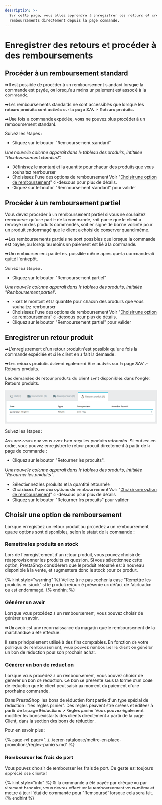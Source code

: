 ```yaml
---
description: >-
  Sur cette page, vous allez apprendre à enregistrer des retours et créer des
  remboursements directement depuis la page commande.
---
```


# Enregistrer des retours et procéder à des remboursements

## Procéder à un remboursement standard

➡Il est possible de procéder à un remboursement standard lorsque la commande est payée, ou lorsqu'au moins un paiement est associé à la commande. 

➡Les remboursements standards ne sont accessibles que lorsque les retours produits sont activés sur la page SAV &gt; Retours produits. 

➡Une fois la commande expédiée, vous ne pouvez plus procéder à un remboursement standard.

Suivez les étapes :

* Cliquez sur le bouton "Remboursement standard"

_Une nouvelle colonne apparaît dans le tableau des produits, intitulée "Remboursement standard"._ 

* Définissez le montant et la quantité pour chacun des produits que vous souhaitez rembourser
* Choisissez l'une des options de remboursement  Voir "[Choisir une option de remboursement](https://prestashop.gitbook.io/documentation-francaise-1-7/guide-utilisateur/vendre/gerer-commandes/gestion-page-commande/retours-remboursements#choisir-une-option-de-remboursement)" ci-dessous pour plus de détails. 
* Cliquez sur le bouton "Remboursement standard" pour valider

## Procéder à un remboursement partiel

Vous devez procéder à un remboursement partiel si vous ne souhaitez rembourser qu'une partie de la commande, soit parce que le client a renvoyé un des produits commandés, soit en signe de bonne volonté pour un produit endommagé que le client a choisi de conserver quand même.

➡Les remboursements partiels ne sont possibles que lorsque la commande est payée, ou lorsqu'au moins un paiement est lié à la commande. 

➡Un remboursement partiel est possible même après que la commande ait quitté l'entrepôt.

Suivez les étapes : 

* Cliquez sur le bouton "Remboursement partiel"

_Une nouvelle colonne apparaît dans le tableau des produits, intitulée "Remboursement partiel"._ 

* Fixez le montant et la quantité pour chacun des produits que vous souhaitez rembourser 
* Choisissez l'une des options de remboursement Voir "[Choisir une option de remboursement](https://prestashop.gitbook.io/documentation-francaise-1-7/guide-utilisateur/vendre/gerer-commandes/gestion-page-commande/retours-remboursements#choisir-une-option-de-remboursement)" ci-dessous pour plus de détails. 
* Cliquez sur le bouton "Remboursement partiel" pour valider

## Enregistrer un retour produit

➡L'enregistrement d'un retour produit n'est possible qu'une fois la commande expédiée et si le client en a fait la demande. 

➡Les retours produits doivent également être activés sur la page SAV &gt; Retours produits. 

Les demandes de retour produits du client sont disponibles dans l'onglet Retours produits.

![Onglet Retours produits dans la section administrative ](../../../../.gitbook/assets/image%20%2813%29.png)

Suivez les étapes :

Assurez-vous que vous avez bien reçu les produits retournés. Si tout est en ordre, vous pouvez enregistrer le retour produit directement à partir de la page de commande :

* Cliquez sur le bouton "Retourner les produits".

_Une nouvelle colonne apparaît dans le tableau des produits, intitulée "Retourner les produits"._

* Sélectionnez les produits et la quantité retournée
* Choisissez l'une des options de remboursement  Voir "[Choisir une option de remboursement](https://prestashop.gitbook.io/documentation-francaise-1-7/guide-utilisateur/vendre/gerer-commandes/gestion-page-commande/retours-remboursements#choisir-une-option-de-remboursement)" ci-dessous pour plus de détails
* Cliquez sur le bouton "Retourner les produits" pour valider

## Choisir une option de remboursement

Lorsque enregistrez un retour produit ou procédez à un remboursement, quatre options sont disponibles, selon le statut de la commande : 

### Remettre les produits en stock

Lors de l'enregistrement d'un retour produit, vous pouvez choisir de réapprovisionner les produits en question. Si vous sélectionnez cette option, PrestaShop considérera que le produit retourné est à nouveau disponible à la vente, et augmentera donc le stock pour ce produit.

{% hint style="warning" %}
Veillez à ne pas cocher la case "Remettre les produits en stock" si le produit retourné présente un défaut de fabrication ou est endommagé.
{% endhint %}

### Générer un avoir 

Lorsque vous procédez à un remboursement, vous pouvez choisir de générer un avoir. 

➡Un avoir est une reconnaissance du magasin que le remboursement de la marchandise a été effectué.

Il sera principalement utilisé à des fins comptables. En fonction de votre politique de remboursement, vous pouvez rembourser le client ou générer un bon de réduction pour son prochain achat.

### Générer un bon de réduction 

Lorsque vous procédez à un remboursement, vous pouvez choisir de générer un bon de réduction. Ce bon se présente sous la forme d'un code de réduction que le client peut saisir au moment du paiement d'une prochaine commande.

Dans PrestaShop, les bons de réduction font partie d'un type spécial de réduction : "les règles panier". Ces règles peuvent être créées et éditées à partir de la page Réductions &gt; Règles panier. Vous pouvez également modifier les bons existants des clients directement à partir de la page Client, dans la section des bons de réduction.

Pour en savoir plus :

{% page-ref page="../../gerer-catalogue/mettre-en-place-promotions/regles-paniers.md" %}

### Rembourser les frais de port 

Vous pouvez choisir de rembourser les frais de port. Ce geste est toujours apprécié des clients !

{% hint style="info" %}
Si la commande a été payée par chèque ou par virement bancaire, vous devrez effectuer le remboursement vous-même et mettre à jour l'état de commande pour "Remboursé" lorsque cela sera fait.
{% endhint %}

